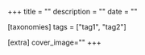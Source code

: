 +++
title = ""
description = ""
date = ""

[taxonomies] 
tags = ["tag1", "tag2"]

[extra]
cover_image=""
+++